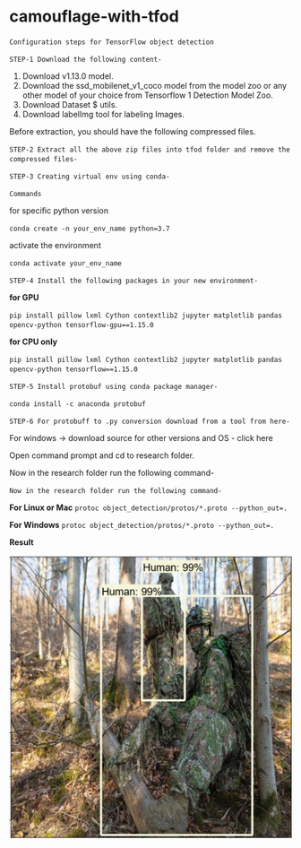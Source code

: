 # camouflage-with-tfod

`Configuration steps for TensorFlow object detection`

`STEP-1 Download the following content-`

1. Download v1.13.0 model.
2. Download the ssd_mobilenet_v1_coco model from the model zoo or any other model of your choice from Tensorflow 1 Detection Model Zoo.
3. Download Dataset $ utils.
4. Download labelImg tool for labeling Images.

Before extraction, you should have the following compressed files.

`STEP-2 Extract all the above zip files into tfod folder and remove the compressed files-`


`STEP-3 Creating virtual env using conda-`

`Commands`

for specific python version

`conda create -n your_env_name python=3.7`

activate the environment

`conda activate your_env_name`

`STEP-4 Install the following packages in your new environment-`

**for GPU**

`pip install pillow lxml Cython contextlib2 jupyter matplotlib pandas opencv-python tensorflow-gpu==1.15.0`

**for CPU only**

`pip install pillow lxml Cython contextlib2 jupyter matplotlib pandas opencv-python tensorflow==1.15.0`

`STEP-5 Install protobuf using conda package manager-`

`conda install -c anaconda protobuf`

`STEP-6 For protobuff to .py conversion download from a tool from here-`

For windows -> download source for other versions and OS - click here

Open command prompt and cd to research folder.

Now in the research folder run the following command-

`Now in the research folder run the following command-`

**For Linux or Mac**
`protoc object_detection/protos/*.proto --python_out=.`

**For Windows**
`protoc object_detection/protos/*.proto --python_out=.`

**Result**

![camouflage](./Inference/camouflage-001.png)